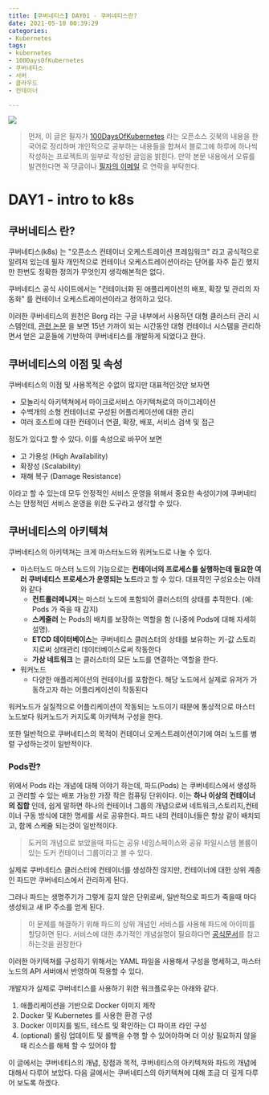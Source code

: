 ```yaml
---
title: [쿠버네티스] DAY01 - 쿠버네티스란?
date: 2021-05-10 00:39:29
categories: 
- Kubernetes
tags:
- kubernetes
- 100DaysOfKubernetes
- 쿠버네티스
- 서버
- 클라우드
- 컨테이너

---
```

![](https://i.imgur.com/4VsZ92N.png)


> 먼저, 이 글은 필자가 [100DaysOfKubernetes](https://github.com/100daysofkubernetes/100DaysOfKubernetes) 라는 오픈소스 깃북의 내용을 한국어로 정리하며 개인적으로 공부하는 내용들을 합쳐서 블로그에 하루에 하나씩 작성하는 프로젝트의 일부로 작성된 글임을 밝힌다. 만약 본문 내용에서 오류를 발견한다면 꼭 댓글이나 [필자의 이메일](mailto:hanu@hanukoon.com) 로 연락을 부탁한다.


# DAY1 - intro to k8s

## 쿠버네티스 란?
쿠버네티스(k8s) 는 "오픈소스 컨테이너 오케스트레이션 프레임워크" 라고 공식적으로 알려져 있는데 필자 개인적으로 컨테이너 오케스트레이션이라는 단어를 자주 듣긴 했지만 한번도 정확한 정의가 무엇인지 생각해본적은 없다. 

쿠버네티스 공식 사이트에서는 "컨테이너화 된 애플리케이션의 배포, 확장 및 관리의 자동화" 를 컨테이너 오케스트레이션이라고 정의하고 있다. 

이러한 쿠버네티스의 원천은 Borg 라는 구글 내부에서 사용하던 대형 클러스터 관리 시스템인데,  [관련 논문](https://research.google/pubs/pub43438/) 을 보면 15년 가까이 되는 시간동안 대형 컨테이너 시스템을 관리하면서 얻은 교훈들에 기반하여 쿠버네티스를 개발하게 되었다고 한다.

## 쿠버네티스의 이점 및 속성
쿠버네티스의 이점 및 사용목적은 수없이 많지만 대표적인것만 보자면

-   모놀리식 아키텍쳐에서 마이크로서비스 아키텍쳐로의 마이그레이션
-   수백개의 소형 컨테이너로 구성된 어플리케이션에 대한 관리
-   여러 호스트에 대한 컨테이너 연결, 확장, 배포, 서비스 검색 및 접근

정도가 있다고 할 수 있다. 이를 속성으로 바꾸어 보면

-   고 가용성 (High Availability)
-   확장성 (Scalability)
-   재해 복구 (Damage Resistance)

이라고 할 수 있는데 모두 안정적인 서비스 운영을 위해서 중요한 속성이기에 쿠버네티스는 안정적인 서비스 운영을 위한 도구라고 생각할 수 있다.

## 쿠버네티스의 아키텍쳐
쿠버네티스의 아키텍쳐는 크게 마스터노드와 워커노드로 나눌 수 있다.
* 마스터노드
	마스터 노드의 기능으로는 **컨테이너의 프로세스를 실행하는데 필요한 여러 쿠버네티스 프로세스가 운영되는 노드**라고 할 수 있다. 대표적인 구성요소는 아래와 같다
	- **컨트롤러메니저**는 마스터 노드에 포함되어 클러스터의 상태를 추적한다. (예: Pods 가 죽을 때 감지)
	-  **스케줄러** 는  Pods의 배치를 보장하는 역할을 함 (나중에 Pods에 대해 자세히 설명).
	-  **ETCD 데이터베이스**는 쿠버네티스 클러스터의 상태를 보유하는 키-값 스토리지로써 상태관리 데이터베이스로써 작동한다
	- **가상 네트워크** 는 클러스터의 모든 노드를 연결하는 역할을 한다.
* 워커노드
	* 다양한 애플리케이션의 컨테이너를 포함한다. 해당 노드에서 실제로 유저가 가동하고자 하는 어플리케이션이 작동된다

워커노드가 실질적으로 어플리케이션이 작동되는 노드이기 때문에 통상적으로 마스터노드보다 워커노드가 커지도록 아키텍쳐 구성을 한다.

또한 일반적으로 쿠버네티스의 목적이 컨테이너 오케스트레이션이기에 여러 노드를 병렬 구성하는것이 일반적이다.


### Pods란?
위에서 Pods 라는 개념에 대해 이야기 하는데, 파드(Pods) 는  쿠버네티스에서  생성하고  관리할  수  있는  배포  가능한  가장  작은  컴퓨팅  단위이다. 이는 **하나 이상의 컨테이너의 집합** 인데, 쉽게 말하면 하나의 컨테이너 그룹의 개념으로써 네트워크,스토리지,컨테이너 구동 방식에 대한 명세를 서로 공유한다. 파드 내의 컨테이너들은 항상 같이 배치되고, 함께 스케쥴 되는것이 일반적이다.
> 도커의 개념으로 보았을때 파드는 공유 네임스페이스와 공유 파일시스템 볼륨이 있는 도커 컨테이너 그룹이라고 볼 수 있다.

실제로 쿠버네티스 클러스터에 컨테이너를 생성하진 않지만, 컨테이너에 대한 상위 계층인 파드만 쿠버네티스에서 관리하게 된다.

그러나 파드는 생명주기가 그렇게 길지 않은 단위로써, 일반적으로 파드가 죽을때 마다 생성되고 새 IP 주소를 얻게 된다. 

> 이 문제를 해결하기 위해 파드의 상위 개념인 서비스를 사용해 파드에 아이피를 할당하면 된다. 서비스에 대한 추가적인 개념설명이 필요하다면 [공식문서](https://kubernetes.io/ko/docs/concepts/services-networking/service/)를 참고하는것을 권장한다

이러한 아키텍쳐를 구성하기 위해서는 YAML 파일을 사용해서 구성을 명세하고, 마스터 노드의 API 서버에서 반영하여 적용할 수 있다.

개발자가 실제로 쿠버네티스를 사용하기 위한 워크플로우는 아래와 같다.
1.  애플리케이션을 기반으로 Docker 이미지 제작
2.  Docker 및 Kubernetes 를 사용한 환경 구성
3.   Docker 이미지를 빌드, 테스트 및 확인하는 CI 파이프 라인 구성
4. (optional) 롤링 업데이트 및 롤백을 수행 할 수 있어야하며 더 이상 필요하지 않을 때 리소스를 해체 할 수 있어야 함

이 글에서는 쿠버네티스의 개념, 장점과 목적, 쿠버네티스의 아키텍쳐와 파드의 개념에 대해서 다루어 보았다. 다음 글에서는 쿠버네티스의 아키텍쳐에 대해 조금 더 깊게 다루어 보도록 하겠다.
<!--stackedit_data:
eyJoaXN0b3J5IjpbLTEyNTcyMDI5NDhdfQ==
-->